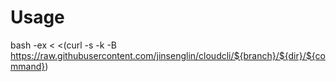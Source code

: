 # Usage

bash -ex < <(curl -s -k -B
https://raw.githubusercontent.com/jinsenglin/cloudcli/${branch}/${dir}/${command})
